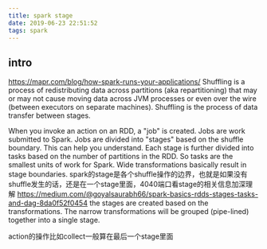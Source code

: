 ```yaml
---
title: spark stage
date: 2019-06-23 22:51:52
tags: spark
---
```


## intro

https://mapr.com/blog/how-spark-runs-your-applications/
Shuffling is a process of redistributing data across partitions (aka repartitioning) that may or may not cause moving data across JVM processes or even over the wire (between executors on separate machines).
Shuffling is the process of data transfer between stages.


When you invoke an action on an RDD, a "job" is created. Jobs are work submitted to Spark.
Jobs are divided into "stages" based on the shuffle boundary. This can help you understand.
Each stage is further divided into tasks based on the number of partitions in the RDD. So tasks are the smallest units of work for Spark.
Wide transformations basically result in stage boundaries.
spark的stage是各个shuffle操作的边界，也就是如果没有shuffle发生的话，还是在一个stage里面，4040端口看stage的相关信息加深理解
https://medium.com/@goyalsaurabh66/spark-basics-rdds-stages-tasks-and-dag-8da0f52f0454
the stages are created based on the transformations. The narrow transformations will be grouped (pipe-lined) together into a single stage.

action的操作比如collect一般算在最后一个stage里面